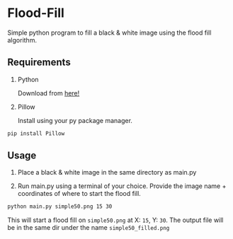 # Flood-Fill 

Simple python program to fill a black & white image using the flood fill algorithm.

## Requirements

1. Python

    Download from [here!](https://www.python.org/)

2. Pillow

    Install using your py package manager.

```sh
pip install Pillow
```

## Usage

1. Place a black & white image in the same directory as main.py

2. Run main.py using a terminal of your choice. Provide the image name + coordinates of where to start the flood fill.

```sh
python main.py simple50.png 15 30
```

This will start a flood fill on `simple50.png` at X: `15`, Y: `30`. The output file will be in the same dir under the name `simple50_filled.png`